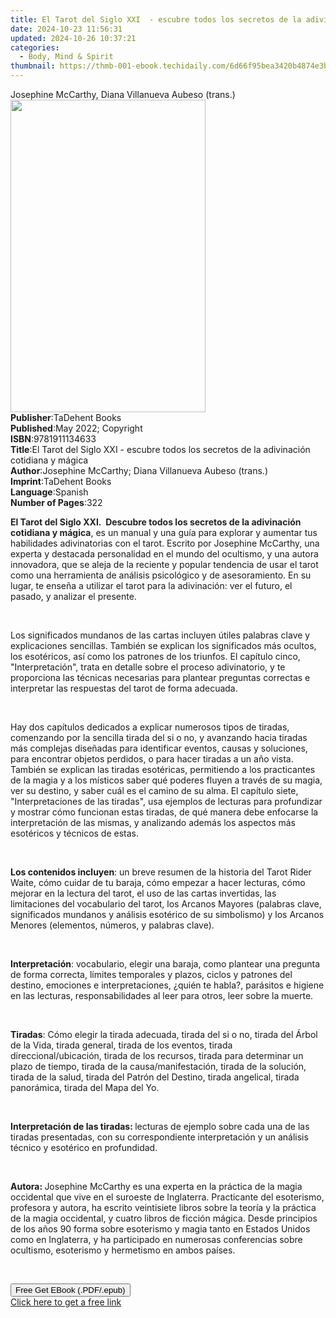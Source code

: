 ```yaml
---
title: El Tarot del Siglo XXI  - escubre todos los secretos de la adivinación cotidiana y mágica | Free Book
date: 2024-10-23 11:56:31
updated: 2024-10-26 10:37:21
categories:
  - Body, Mind & Spirit
thumbnail: https://thmb-001-ebook.techidaily.com/6d66f95bea3420b4874e3b31b0bd5ff698e6644a7253af23913aef2827529c0b.jpg
---
```

<main id="book-container">
  <div class="flex flex-col">
    <div class="book-brief flex-1 py-6 px-4 sm:p-6 md:py-10 md:px-8">
      <!-- brief-->
      <div class="book-brief-main">
        Josephine McCarthy, Diana Villanueva Aubeso (trans.)
      </div>
    </div>
    <div
      class="book-meta-info flex-1 grid gap-4 col-start-1 col-end-3 row-start-1 sm:mb-6 sm:grid-cols-4 lg:gap-6 lg:col-start-2 lg:row-end-6 lg:row-span-6 lg:mb-0"
    >
      <div
        class="book-meta-info-left place-content-center mt-4 p-4 text-sm leading-6 col-start-2 col-span-2 dark:text-slate-400"
      >
        <img
          class="w-full h-500 object-cover rounded-lg sm:h-255 sm:col-span-2 lg:col-span-full"
          src="https://img-001-ebook.techidaily.com/2f56149f79da4c60380f38e394b108f648f4db84902261b8aea3205f022d7494.jpg"
          alt=""
          width="312"
          height="500"
        />
      </div>
      <div
        class="book-meta-info-right mt-2 col-start-1 row-start-2 col-span-3 self-center"
      >
        <!-- meta data  -->
        <div class="flex flex-col px-4 md:px-8">
          <div class="flex-1">
            <strong>Publisher</strong>:<span class="px-2">TaDehent Books</span>
          </div>
          <div class="flex-1">
            <strong>Published</strong>:<span class="px-2"
              >May 2022; Copyright</span
            >
          </div>
          <div class="flex-1">
            <strong>ISBN</strong>:<span class="px-2">9781911134633</span>
          </div>
          <div class="flex-1">
            <strong>Title</strong>:<span class="px-2"
              >El Tarot del Siglo XXI - escubre todos los secretos de la
              adivinación cotidiana y mágica</span
            >
          </div>
          <div class="flex-1">
            <strong>Author</strong>:<span class="px-2"
              >Josephine McCarthy; Diana Villanueva Aubeso (trans.)</span
            >
          </div>
          <div class="flex-1">
            <strong>Imprint</strong>:<span class="px-2">TaDehent Books</span>
          </div>
          <div class="flex-1">
            <strong>Language</strong>:<span class="px-2">Spanish</span>
          </div>
          <div class="flex-1">
            <strong>Number of Pages</strong>:<span class="px-2">322</span>
          </div>
        </div>
      </div>
    </div>
    <div class="book-description flex-1 py-6 px-4 sm:p-6 md:py-10 md:px-8">
      <div class="book-description-main">
        <div accordion-content="" id="description">
          <p>
            <strong style="color: rgb(34, 34, 34)"
              >El Tarot del Siglo XXI.&nbsp;&nbsp;Descubre todos los secretos de
              la adivinación cotidiana y mágica</strong
            >,&nbsp;es un manual y una guía para explorar y aumentar tus
            habilidades adivinatorias con el tarot. Escrito por Josephine
            McCarthy, una experta y destacada personalidad en el mundo del
            ocultismo, y una autora innovadora, que se aleja de la reciente y
            popular tendencia de usar el tarot como una herramienta de análisis
            psicológico y de asesoramiento. En su lugar, te enseña a utilizar el
            tarot para la adivinación: ver el futuro, el pasado, y analizar el
            presente.&nbsp;
          </p>
          <p>&nbsp;</p>
          <p>
            Los significados mundanos de las cartas incluyen útiles palabras
            clave y explicaciones sencillas. También se explican los
            significados más ocultos, los esotéricos, así como los patrones de
            los triunfos. El capítulo cinco, "Interpretación", trata en detalle
            sobre el proceso adivinatorio, y te proporciona las técnicas
            necesarias para plantear preguntas correctas e interpretar las
            respuestas del tarot de forma adecuada.&nbsp;
          </p>
          <p>&nbsp;</p>
          <p>
            Hay dos capítulos dedicados a explicar numerosos tipos de tiradas,
            comenzando por la sencilla tirada del si o no, y avanzando hacia
            tiradas más complejas diseñadas para identificar eventos, causas y
            soluciones, para encontrar objetos perdidos, o para hacer tiradas a
            un año vista. También se explican las tiradas esotéricas,
            permitiendo a los practicantes de la magia y a los místicos saber
            qué poderes fluyen a través de su magia, ver su destino, y saber
            cuál es el camino de su alma. El capítulo siete, "Interpretaciones
            de las tiradas", usa ejemplos de lecturas para profundizar y mostrar
            cómo funcionan estas tiradas, de qué manera debe enfocarse la
            interpretación de las mismas, y analizando además los aspectos más
            esotéricos y técnicos de estas.&nbsp;
          </p>
          <p>&nbsp;</p>
          <p>
            <strong>Los contenidos incluyen</strong>: un breve resumen de la
            historia del Tarot Rider Waite, cómo cuidar de tu baraja, cómo
            empezar a hacer lecturas, cómo mejorar en la lectura del tarot, el
            uso de las cartas invertidas, las limitaciones del vocabulario del
            tarot, los Arcanos Mayores (palabras clave, significados mundanos y
            análisis esotérico de su simbolismo) y los Arcanos Menores
            (elementos, números, y palabras clave).&nbsp;
          </p>
          <p>&nbsp;</p>
          <p>
            <strong>Interpretación</strong>: vocabulario, elegir una baraja,
            como plantear una pregunta de forma correcta, límites temporales y
            plazos, ciclos y patrones del destino, emociones e interpretaciones,
            ¿quién te habla?, parásitos e higiene en las lecturas,
            responsabilidades al leer para otros, leer sobre la muerte.&nbsp;
          </p>
          <p>&nbsp;</p>
          <p>
            <strong>Tiradas</strong>: Cómo elegir la tirada adecuada, tirada del
            si o no, tirada del Árbol de la Vida, tirada general, tirada de los
            eventos, tirada direccional/ubicación, tirada de los recursos,
            tirada para determinar un plazo de tiempo, tirada de la
            causa/manifestación, tirada de la solución, tirada de la salud,
            tirada del Patrón del Destino, tirada angelical, tirada panorámica,
            tirada del Mapa del Yo.&nbsp;
          </p>
          <p>&nbsp;</p>
          <p>
            <strong>Interpretación de las tiradas:&nbsp;</strong>lecturas de
            ejemplo sobre cada una de las tiradas presentadas, con su
            correspondiente interpretación y un análisis técnico y esotérico en
            profundidad.&nbsp;
          </p>
          <p><br /></p>
          <p>
            <strong>Autora:&nbsp;</strong>Josephine McCarthy es una experta en
            la práctica de la magia occidental que vive en el suroeste de
            Inglaterra. Practicante del esoterismo, profesora y autora, ha
            escrito veintisiete libros sobre la teoría y la práctica de la magia
            occidental, y cuatro libros de ficción mágica. Desde principios de
            los años 90 forma sobre esoterismo y magia tanto en Estados Unidos
            como en Inglaterra, y ha participado en numerosas conferencias sobre
            ocultismo, esoterismo y hermetismo en ambos países.
          </p>
          <p>&nbsp;</p>
        </div>
        <div class="accordion-fader"></div>
      </div>
    </div>
    <div class="book-excerpts flex-1 py-6 px-4 sm:p-6 md:py-10 md:px-8"></div>
    <div
      class="book-about-author flex-1 py-6 px-4 sm:p-6 md:py-10 md:px-8"
    ></div>
    <div class="book-free-get flex-1 py-6 px-4 sm:p-6 md:py-10 md:px-8">
      <button
        id="btn-free-get"
        class="bg-blue-500 hover:bg-blue-700 text-white font-bold py-2 px-4 rounded"
      >
        Free Get EBook (.PDF/.epub)
      </button>
      <div id="countdown-display" class="px-2 text-lg mt-2"></div>
      <a
        id="free-link"
        class="hidden bg-blue-500 hover:bg-blue-700 text-white font-bold py-2 px-4 rounded"
        href="https://www.ebooks.com/en-us/book/210571897/el-tarot-del-siglo-xxi-escubre-todos-los-secretos-de-la-adivinaci-n-cotidiana-y-m-gica/josephine-mccarthy/"
        target="_blank"
        >Click here to get a free link</a
      >
    </div>
    <script>
      let countdownTime = 0;
      let countdownInterval = null;
      document
        .getElementById('btn-free-get')
        .addEventListener('click', startCountdown);
      function startCountdown() {
        countdownTime = new Date().getTime() + 60000 * 3;
        countdownInterval = setInterval(updateCountdown, 1000);
        document.getElementById('btn-free-get').disabled = true;
        document
          .getElementById('btn-free-get')
          .classList.add('bg-gray-500', 'cursor-not-allowed');
      }
      function updateCountdown() {
        let currentTime = new Date().getTime();
        let timeLeft = countdownTime - currentTime;
        let secondsLeft = Math.floor(timeLeft / 1000);
        document.getElementById('countdown-display').innerHTML =
          `Remaining time: ${secondsLeft} seconds.`;
        if (secondsLeft <= 0) {
          clearInterval(countdownInterval);
          document.getElementById('btn-free-get').classList.add('hidden');
          document.getElementById('free-link').classList.remove('hidden');
          document.getElementById('countdown-display').innerHTML = '';
        }
      }
    </script>
  </div>
</main>
